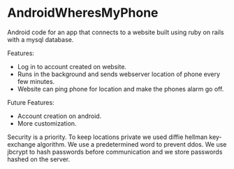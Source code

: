 # AndroidWheresMyPhone
Android code for an app that connects to a website built using ruby on rails with a mysql database.

Features:
  * Log in to account created on website.
  * Runs in the background and sends webserver location of phone every few minutes.
  * Website can ping phone for location and make the phones alarm go off. 

Future Features:
  * Account creation on android.
  * More customization.

Security is a priority. To keep locations private we used diffie hellman key-exchange algorithm. 
We use a predetermined word to prevent ddos. We use jbcrypt to hash passwords before communication
and we store passwords hashed on the server. 
